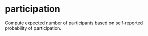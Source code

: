 # participation
Compute expected number of participants based on self-reported probability of participation.
